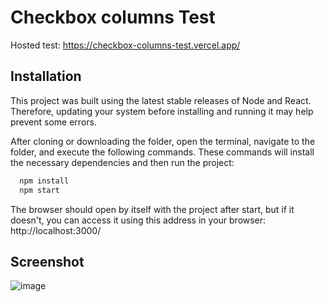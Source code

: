 # Checkbox columns Test

Hosted test: https://checkbox-columns-test.vercel.app/
## Installation

This project was built using the latest stable releases of Node and React. Therefore, updating your system before installing and running it may help prevent some errors.

After cloning or downloading the folder, open the terminal, navigate to the folder, and execute the following commands. These commands will install the necessary dependencies and then run the project:
```bash
  npm install
  npm start
```
The browser should open by itself with the project after start, but if it doesn't, you can access it using this address in your browser: http://localhost:3000/

## Screenshot

![image](https://github.com/clouds83/checkbox-columns-test/assets/1158183/20e46e8d-9acd-40bd-bd91-264a87981152)
